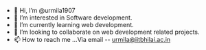 - 👋 Hi, I’m @urmila1907
- 👀 I’m interested in Software development.
- 🌱 I’m currently learning web development.
- 💞️ I’m looking to collaborate on web development related projects.
- 📫 How to reach me ...Via email -- urmila@iitbhilai.ac.in

<!---
urmila1907/urmila1907 is a ✨ special ✨ repository because its `README.md` (this file) appears on your GitHub profile.
You can click the Preview link to take a look at your changes.
--->
